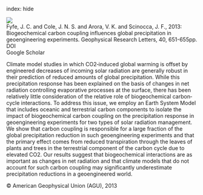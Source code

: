 index: hide

<div class="Citation">
    <div class="Citation-thumb CitationThumb-linked"  data-href="https://doi.org/10.1002/grl.50166">
      <img src="https://static.claimspace.cloud/climate-study-static/refs/thumbs/6/Fyfe_et_al_2013-thumb.png" />
    </div>

  <div class="Citation-body">
    <div class="Citation-text">Fyfe, J. C. and Cole, J. N. S. and Arora, V. K. and Scinocca, J. F., 2013: Biogeochemical carbon coupling influences global precipitation in geoengineering experiments. <span class="Article-journal">Geophysical Research Letters, </span><span class="Article-volume">40, </span>651-655pp.</div>
    <div class="Citation-links">
      <div class="CitationLink" data-href="https://doi.org/10.1002/grl.50166">
        <div class="CitationLink-icon CitationLink-Doi"></div>
        <div class="CitationLink-text">DOI</div>
      </div>
      <div class="CitationLink" data-href="https://scholar.google.com/scholar?q=10.1002/grl.50166">
        <div class="CitationLink-icon CitationLink-Scholar"></div>
        <div class="CitationLink-text">Google Scholar</div>
      </div>
    </div>
  </div>
</div>

Climate model studies in which CO2‐induced global warming is offset by engineered decreases of incoming solar radiation are generally robust in their prediction of reduced amounts of global precipitation. While this precipitation response has been explained on the basis of changes in net radiation controlling evaporative processes at the surface, there has been relatively little consideration of the relative role of biogeochemical carbon‐cycle interactions. To address this issue, we employ an Earth System Model that includes oceanic and terrestrial carbon components to isolate the impact of biogeochemical carbon coupling on the precipitation response in geoengineering experiments for two types of solar radiation management. We show that carbon coupling is responsible for a large fraction of the global precipitation reduction in such geoengineering experiments and that the primary effect comes from reduced transpiration through the leaves of plants and trees in the terrestrial component of the carbon cycle due to elevated CO2. Our results suggest that biogeochemical interactions are as important as changes in net radiation and that climate models that do not account for such carbon coupling may significantly underestimate precipitation reductions in a geoengineered world.

<div class="Citation-copy">
&copy; American Geophysical Union (AGU), 2013
</div>